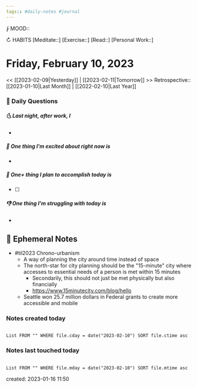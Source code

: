 ```yaml
---
tags:: #daily-notes #journal
---
```


⨑ MOOD::

↻ HABITS
[Meditate::]
[Exercise::]
[Read::]
[Personal Work::]

# Friday, February 10, 2023

\<\< [[2023-02-09|Yesterday]] | [[2023-02-11|Tomorrow]] >>
Retrospective:: [[2023-01-10|Last Month]] | [[2022-02-10|Last Year]]

### 📅 Daily Questions

##### 🌜 Last night, after work, I

-

##### 🙌 One thing I'm excited about right now is

-

##### 🚀 One+ thing I plan to accomplish today is

- [ ]

##### 👎 One thing I'm struggling with today is

-

## 📝 Ephemeral Notes

- #til2023 Chrono-urbanism
	- A way of planning the city around time instead of space
	- The north-star for city planning should be the "15-minute" city where accesses to essential needs of a person is met within 15 minutes
		- Secondarily, this should not just be met physically but also financially
		- https://www.15minutecity.com/blog/hello
	- Seattle won 25.7 million dollars in Federal grants to create more accessible and mobile
### Notes created today

```dataview

List FROM "" WHERE file.cday = date("2023-02-10") SORT file.ctime asc

```

### Notes last touched today

```dataview

List FROM "" WHERE file.mday = date("2023-02-10") SORT file.mtime asc

```

created: 2023-01-16 11:50
